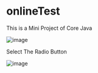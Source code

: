 # onlineTest
This is a Mini Project of Core Java

![image](https://github.com/Kishankr09/onlineTest/assets/68832175/e559a1ca-320d-4acd-9948-8fd306079a78)


Select The Radio Button

![image](https://github.com/Kishankr09/onlineTest/assets/68832175/c4474cbf-5d57-4248-a0d0-06cebc3ea32d)
